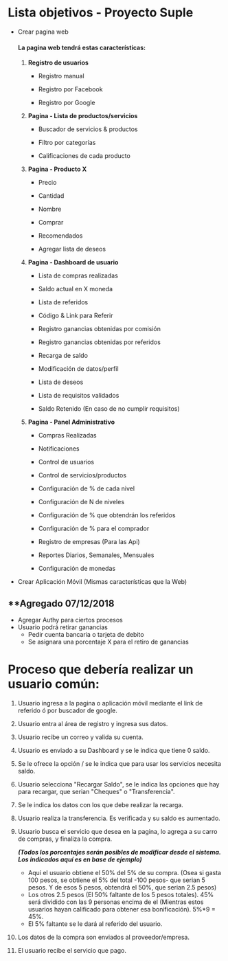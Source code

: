 # Lista objetivos - Proyecto Suple



* Crear pagina web

  #### La pagina web tendrá estas características: 

  1. **Registro de usuarios**

     * Registro manual

     * Registro por Facebook

     * Registro por Google

  2. **Pagina - Lista de productos/servicios**

     * Buscador de servicios & productos

     * Filtro por categorías

     * Calificaciones de cada producto

  3. **Pagina - Producto X**

     * Precio

     * Cantidad

     * Nombre

     * Comprar

     * Recomendados

     * Agregar lista de deseos

  4. **Pagina - Dashboard de usuario**

     * Lista de compras realizadas

     * Saldo actual en X moneda

     * Lista de referidos
     * Código & Link para Referir

     * Registro ganancias obtenidas por comisión

     * Registro ganancias obtenidas por referidos

     * Recarga de saldo

     * Modificación de datos/perfil

     * Lista de deseos

     * Lista de requisitos validados

     * Saldo Retenido (En caso de no cumplir requisitos)

  5. **Pagina - Panel Administrativo**

     * Compras Realizadas

     * Notificaciones

     * Control de usuarios

     * Control de servicios/productos

     * Configuración de % de cada nivel

     * Configuración de N de niveles

     * Configuración de % que obtendrán los referidos

     * Configuración de % para el comprador

     * Registro de empresas (Para las Api)

     * Reportes Diarios, Semanales, Mensuales
     * Configuración de monedas

* Crear Aplicación Móvil (Mismas características que la Web)



## **Agregado 07/12/2018

* Agregar Authy para ciertos procesos
* Usuario podrá retirar ganancias
  * Pedir cuenta bancaria o tarjeta de debito
  * Se asignara una porcentaje X para el retiro de ganancias



# Proceso que debería realizar un usuario común: 



1. Usuario ingresa a la pagina o aplicación móvil mediante el link de referido ó por buscador de google.

2. Usuario entra al área de registro y ingresa sus datos.

3. Usuario recibe un correo y valida su cuenta.

4. Usuario es enviado a su Dashboard y se le indica que tiene 0 saldo.

5. Se le ofrece la opción / se le indica que para usar los servicios necesita saldo.

6. Usuario selecciona "Recargar Saldo", se le indica las opciones que hay para recargar, que serian "Cheques" o "Transferencia".

7. Se le indica los datos con los que debe realizar la recarga.

8. Usuario realiza la transferencia. Es verificada y su saldo es aumentado.

9. Usuario busca el servicio que desea en la pagina, lo agrega a su carro de compras, y finaliza la compra.

   ***(Todos los porcentajes serán posibles de modificar desde el sistema. Los indicados aquí es en base de ejemplo)***

   * Aquí el usuario obtiene el 50% del 5% de su compra. (Osea si gasta 100 pesos, se obtiene el 5% del total -100 pesos- que serian 5 pesos. Y de esos 5 pesos, obtendrá el 50%, que serian 2.5 pesos)
   * Los otros 2.5 pesos (El 50% faltante de los 5 pesos totales). 45% será dividido con las 9 personas encima de el (Mientras estos usuarios hayan calificado para obtener esa bonificación). 5%*9 = 45%.
   * El 5% faltante se le dará al referido del usuario.

10. Los datos de la compra son enviados al proveedor/empresa.

11. El usuario recibe el servicio que pago.
